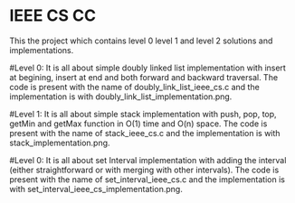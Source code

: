 # IEEE CS CC 
This the project which contains level 0 level 1 and level 2 solutions and implementations.

#Level 0: It is all about simple doubly linked list implementation with insert at begining, insert at end and both forward and backward traversal. The code is present with the name of doubly_link_list_ieee_cs.c and the implementation is with doubly_link_list_implementation.png.

#Level 1: It is all about simple stack implementation with push, pop, top, getMin and getMax function in O(1) time and O(n) space. The code is present with the name of stack_ieee_cs.c and the implementation is with stack_implementation.png.

#Level 0: It is all about set Interval implementation with adding the interval (either straightforward or with merging with other intervals). The code is present with the name of set_interval_ieee_cs.c and the implementation is with set_interval_ieee_cs_implementation.png.
